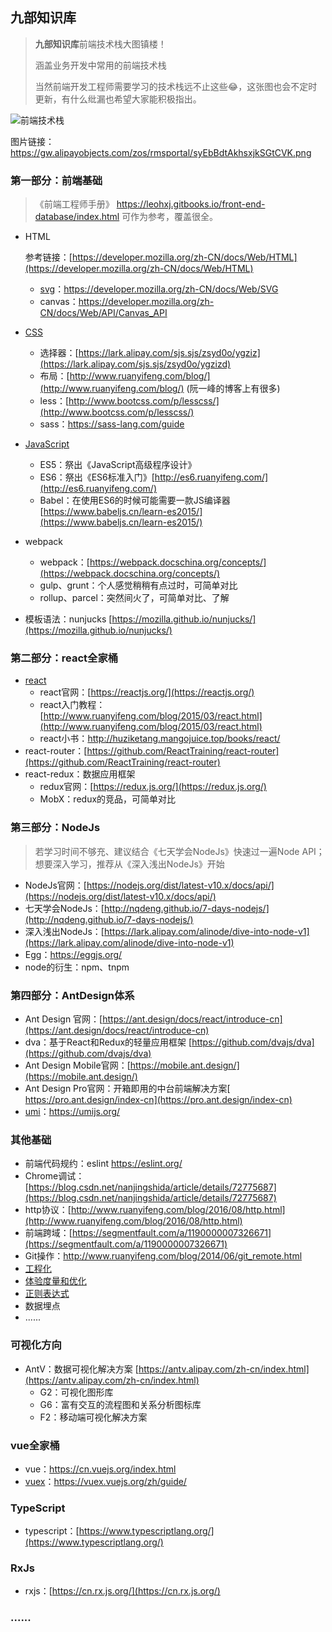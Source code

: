 ## 九部知识库

> **九部知识库**前端技术栈大图镇楼！
>
> 涵盖业务开发中常用的前端技术栈
> 
> 当然前端开发工程师需要学习的技术栈远不止这些😂，这张图也会不定时更新，有什么纰漏也希望大家能积极指出。

![前端技术栈](https://gw.alipayobjects.com/zos/rmsportal/syEbBdtAkhsxjkSGtCVK.png)

图片链接：https://gw.alipayobjects.com/zos/rmsportal/syEbBdtAkhsxjkSGtCVK.png

### 第一部分：前端基础

> 《前端工程师手册》 https://leohxj.gitbooks.io/front-end-database/index.html 可作为参考，覆盖很全。

- HTML
  
  参考链接：[https://developer.mozilla.org/zh-CN/docs/Web/HTML](https://developer.mozilla.org/zh-CN/docs/Web/HTML)

  - [svg](https://github.com/frontend9/fe9-library/issues?q=is%3Aissue+is%3Aopen+label%3ASVG)：https://developer.mozilla.org/zh-CN/docs/Web/SVG
  - canvas：https://developer.mozilla.org/zh-CN/docs/Web/API/Canvas_API

- [CSS](https://github.com/frontend9/fe9-library/issues?q=is%3Aissue+is%3Aopen+label%3Acss)

  - 选择器：[https://lark.alipay.com/sjs.sjs/zsyd0o/ygziz](https://lark.alipay.com/sjs.sjs/zsyd0o/ygzizd)
  - 布局：[http://www.ruanyifeng.com/blog/](http://www.ruanyifeng.com/blog/) (阮一峰的博客上有很多)
  - less：[http://www.bootcss.com/p/lesscss/](http://www.bootcss.com/p/lesscss/)
  - sass：https://sass-lang.com/guide

- [JavaScript](https://github.com/frontend9/fe9-library/issues?q=is%3Aissue+is%3Aopen+label%3Ajavascript)

  - ES5：祭出《JavaScript高级程序设计》
  - ES6：祭出《ES6标准入门》[http://es6.ruanyifeng.com/](http://es6.ruanyifeng.com/)
  - Babel：在使用ES6的时候可能需要一款JS编译器 [https://www.babeljs.cn/learn-es2015/](https://www.babeljs.cn/learn-es2015/)

- webpack

  - webpack：[https://webpack.docschina.org/concepts/](https://webpack.docschina.org/concepts/)
  - gulp、grunt：个人感觉稍稍有点过时，可简单对比
  - rollup、parcel：突然间火了，可简单对比、了解

- 模板语法：nunjucks [https://mozilla.github.io/nunjucks/](https://mozilla.github.io/nunjucks/)

### 第二部分：react全家桶

- [react](https://github.com/frontend9/fe9-library/issues?q=react+label%3Areact)
  - react官网：[https://reactjs.org/](https://reactjs.org/)
  - react入门教程：[http://www.ruanyifeng.com/blog/2015/03/react.html](http://www.ruanyifeng.com/blog/2015/03/react.html)
  - react小书：http://huziketang.mangojuice.top/books/react/
- react-router：[https://github.com/ReactTraining/react-router](https://github.com/ReactTraining/react-router)
- react-redux：数据应用框架
  - redux官网：[https://redux.js.org/](https://redux.js.org/)
  - MobX：redux的竞品，可简单对比

### 第三部分：NodeJs

> 若学习时间不够充、建议结合《七天学会NodeJs》快速过一遍Node API；想要深入学习，推荐从《深入浅出NodeJs》开始

- NodeJs官网：[https://nodejs.org/dist/latest-v10.x/docs/api/](https://nodejs.org/dist/latest-v10.x/docs/api/)
- 七天学会NodeJs：[http://nqdeng.github.io/7-days-nodejs/](http://nqdeng.github.io/7-days-nodejs/)
- 深入浅出NodeJs：[https://lark.alipay.com/alinode/dive-into-node-v1](https://lark.alipay.com/alinode/dive-into-node-v1)
- Egg：https://eggjs.org/
- node的衍生：npm、tnpm

### 第四部分：AntDesign体系

- Ant Design 官网：[https://ant.design/docs/react/introduce-cn](https://ant.design/docs/react/introduce-cn)
- dva：基于React和Redux的轻量应用框架 [https://github.com/dvajs/dva](https://github.com/dvajs/dva)
- Ant Design Mobile官网：[https://mobile.ant.design/](https://mobile.ant.design/)
- Ant Design Pro官网：开箱即用的中台前端解决方案[ https://pro.ant.design/index-cn](https://pro.ant.design/index-cn)
- [umi](https://github.com/frontend9/fe9-library/issues?q=is%3Aissue+is%3Aopen+label%3Aumi)：https://umijs.org/

### 其他基础

- 前端代码规约：eslint https://eslint.org/
- Chrome调试：[https://blog.csdn.net/nanjingshida/article/details/72775687](https://blog.csdn.net/nanjingshida/article/details/72775687)
- http协议：[http://www.ruanyifeng.com/blog/2016/08/http.html](http://www.ruanyifeng.com/blog/2016/08/http.html)
- 前端跨域：[https://segmentfault.com/a/1190000007326671](https://segmentfault.com/a/1190000007326671)
- Git操作：http://www.ruanyifeng.com/blog/2014/06/git_remote.html
- [工程化](https://github.com/frontend9/fe9-library/issues?q=is%3Aissue+is%3Aopen+label%3Aeditor)
- [体验度量和优化](https://github.com/frontend9/fe9-library/issues?q=is%3Aissue+is%3Aopen+label%3Aperformance)
- [正则表达式](https://github.com/frontend9/fe9-library/issues?q=is%3Aissue+is%3Aopen+label%3A%22Regular+Expression%22)
- 数据埋点
- ......

### 可视化方向

- AntV：数据可视化解决方案 [https://antv.alipay.com/zh-cn/index.html](https://antv.alipay.com/zh-cn/index.html)
  - G2：可视化图形库
  - G6：富有交互的流程图和关系分析图标库
  - F2：移动端可视化解决方案

### vue全家桶

- vue：https://cn.vuejs.org/index.html
- [vuex](https://github.com/frontend9/fe9-library/issues?q=is%3Aissue+is%3Aopen+label%3Avuex)：https://vuex.vuejs.org/zh/guide/

### TypeScript

- typescript：[https://www.typescriptlang.org/](https://www.typescriptlang.org/)

### RxJs

- rxjs：[https://cn.rx.js.org/](https://cn.rx.js.org/)

### ......
